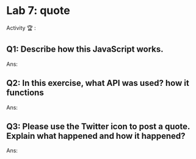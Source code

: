 # Lab 7: quote

Activity 🏆 :
## Q1: Describe how this JavaScript works.
Ans:

## Q2: In this exercise, what API was used? how it functions
Ans:

## Q3: Please use the Twitter icon to post a quote. Explain what happened and how it happened?
Ans:


<!--
            JavaScript adv: Lab 7
            Group:
            1. Name: SITI DZIN NORSYAFIKA BINTI MOHD ISA, Matrix No: SX220330ECJHS04, Github ID: dzinsyafika97
            2. Name: MOHAMED HARIS BIN MOHAMED MAZLAN, Matrix No: SX221954ECJHF04, Github ID: harismazlan
            3. Name: EL INSYIRAAH FATHIN BINTI AMIRUDDIN, Matrix No: SX22034ECJHS04, Github ID: elleamyr
            4. Name: MUHAMMAD FAIZ FITRI BIN MOHD NOH, Matrix No: SX220354ECJHS04, Github ID: AshuraRin
-->